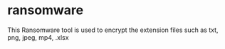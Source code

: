 # ransomware
This Ransomware tool is used to encrypt the extension files such as txt, png, jpeg, mp4, .xlsx
